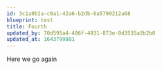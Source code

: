 ```yaml
---
id: 3c1a9b1a-c0a1-42a6-b2db-6a5790212a68
blueprint: test
title: Fourth
updated_by: 70d595a4-406f-4931-873e-0d3535a3b2b0
updated_at: 1643799801
---
```

Here we go again